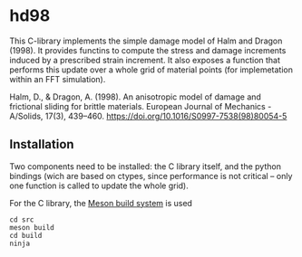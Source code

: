 # hd98

This C-library implements the simple damage model of Halm and Dragon
(1998). It provides functins to compute the stress and damage
increments induced by a prescribed strain increment. It also exposes a
function that performs this update over a whole grid of material
points (for implemetation within an FFT simulation).

Halm, D., & Dragon, A. (1998). An anisotropic model of damage and frictional sliding for brittle materials. European Journal of Mechanics - A/Solids, 17(3), 439–460. <https://doi.org/10.1016/S0997-7538(98)80054-5>

## Installation

Two components need to be installed: the C library itself, and the
python bindings (wich are based on ctypes, since performance is not
critical – only one function is called to update the whole grid).

For the C library, the [Meson build system](https://mesonbuild.com/)
is used

```
cd src
meson build
cd build
ninja
```
